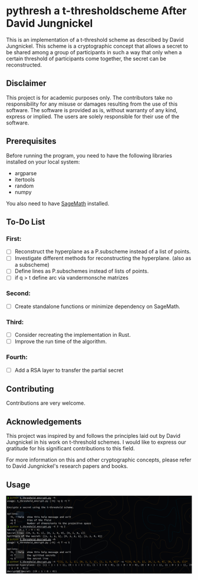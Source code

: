# pythresh a t-thresholdscheme After David Jungnickel

This is an implementation of a t-threshold scheme as described by David Jungnickel. This scheme is a cryptographic concept that allows a secret to be shared among a group of participants in such a way that only when a certain threshold of participants come together, the secret can be reconstructed.

## Disclaimer

This project is for academic purposes only. The contributors take no responsibility for any misuse or damages resulting from the use of this software. The software is provided as is, without warranty of any kind, express or implied. The users are solely responsible for their use of the software. 

## Prerequisites

Before running the program, you need to have the following libraries installed on your local system:

- argparse
- itertools
- random
- numpy

You also need to have [SageMath](https://www.sagemath.org/download.html) installed. 


## To-Do List

### First:
- [ ] Reconstruct the hyperplane as a P.subscheme instead of a list of points.
- [ ] Investigate different methods for reconstructing the hyperplane. (also as a subscheme)
- [ ] Define lines as P.subschemes instead of lists of points.
- [ ] if q > t define arc via vandermonsche matrizes

### Second:
- [ ] Create standalone functions or minimize dependency on SageMath.

### Third:
- [ ] Consider recreating the implementation in Rust.
- [ ] Improve the run time of the algorithm.

### Fourth:
- [ ] Add a RSA layer to transfer the partial secret

## Contributing

Contributions are very welcome.

## Acknowledgements

This project was inspired by and follows the principles laid out by David Jungnickel in his work on t-threshold schemes. I would like to express our gratitude for his significant contributions to this field.

For more information on this and other cryptographic concepts, please refer to David Jungnickel's research papers and books.


## Usage
![Usage Image](/usage.png)

